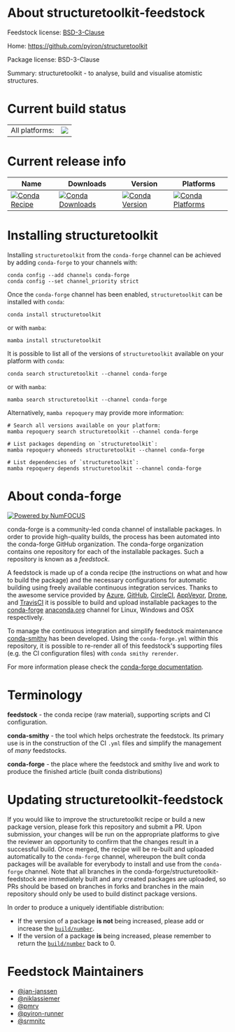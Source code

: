 About structuretoolkit-feedstock
================================

Feedstock license: [BSD-3-Clause](https://github.com/conda-forge/structuretoolkit-feedstock/blob/main/LICENSE.txt)

Home: https://github.com/pyiron/structuretoolkit

Package license: BSD-3-Clause

Summary: structuretoolkit - to analyse, build and visualise atomistic structures.

Current build status
====================


<table><tr><td>All platforms:</td>
    <td>
      <a href="https://dev.azure.com/conda-forge/feedstock-builds/_build/latest?definitionId=18982&branchName=main">
        <img src="https://dev.azure.com/conda-forge/feedstock-builds/_apis/build/status/structuretoolkit-feedstock?branchName=main">
      </a>
    </td>
  </tr>
</table>

Current release info
====================

| Name | Downloads | Version | Platforms |
| --- | --- | --- | --- |
| [![Conda Recipe](https://img.shields.io/badge/recipe-structuretoolkit-green.svg)](https://anaconda.org/conda-forge/structuretoolkit) | [![Conda Downloads](https://img.shields.io/conda/dn/conda-forge/structuretoolkit.svg)](https://anaconda.org/conda-forge/structuretoolkit) | [![Conda Version](https://img.shields.io/conda/vn/conda-forge/structuretoolkit.svg)](https://anaconda.org/conda-forge/structuretoolkit) | [![Conda Platforms](https://img.shields.io/conda/pn/conda-forge/structuretoolkit.svg)](https://anaconda.org/conda-forge/structuretoolkit) |

Installing structuretoolkit
===========================

Installing `structuretoolkit` from the `conda-forge` channel can be achieved by adding `conda-forge` to your channels with:

```
conda config --add channels conda-forge
conda config --set channel_priority strict
```

Once the `conda-forge` channel has been enabled, `structuretoolkit` can be installed with `conda`:

```
conda install structuretoolkit
```

or with `mamba`:

```
mamba install structuretoolkit
```

It is possible to list all of the versions of `structuretoolkit` available on your platform with `conda`:

```
conda search structuretoolkit --channel conda-forge
```

or with `mamba`:

```
mamba search structuretoolkit --channel conda-forge
```

Alternatively, `mamba repoquery` may provide more information:

```
# Search all versions available on your platform:
mamba repoquery search structuretoolkit --channel conda-forge

# List packages depending on `structuretoolkit`:
mamba repoquery whoneeds structuretoolkit --channel conda-forge

# List dependencies of `structuretoolkit`:
mamba repoquery depends structuretoolkit --channel conda-forge
```


About conda-forge
=================

[![Powered by
NumFOCUS](https://img.shields.io/badge/powered%20by-NumFOCUS-orange.svg?style=flat&colorA=E1523D&colorB=007D8A)](https://numfocus.org)

conda-forge is a community-led conda channel of installable packages.
In order to provide high-quality builds, the process has been automated into the
conda-forge GitHub organization. The conda-forge organization contains one repository
for each of the installable packages. Such a repository is known as a *feedstock*.

A feedstock is made up of a conda recipe (the instructions on what and how to build
the package) and the necessary configurations for automatic building using freely
available continuous integration services. Thanks to the awesome service provided by
[Azure](https://azure.microsoft.com/en-us/services/devops/), [GitHub](https://github.com/),
[CircleCI](https://circleci.com/), [AppVeyor](https://www.appveyor.com/),
[Drone](https://cloud.drone.io/welcome), and [TravisCI](https://travis-ci.com/)
it is possible to build and upload installable packages to the
[conda-forge](https://anaconda.org/conda-forge) [anaconda.org](https://anaconda.org/)
channel for Linux, Windows and OSX respectively.

To manage the continuous integration and simplify feedstock maintenance
[conda-smithy](https://github.com/conda-forge/conda-smithy) has been developed.
Using the ``conda-forge.yml`` within this repository, it is possible to re-render all of
this feedstock's supporting files (e.g. the CI configuration files) with ``conda smithy rerender``.

For more information please check the [conda-forge documentation](https://conda-forge.org/docs/).

Terminology
===========

**feedstock** - the conda recipe (raw material), supporting scripts and CI configuration.

**conda-smithy** - the tool which helps orchestrate the feedstock.
                   Its primary use is in the construction of the CI ``.yml`` files
                   and simplify the management of *many* feedstocks.

**conda-forge** - the place where the feedstock and smithy live and work to
                  produce the finished article (built conda distributions)


Updating structuretoolkit-feedstock
===================================

If you would like to improve the structuretoolkit recipe or build a new
package version, please fork this repository and submit a PR. Upon submission,
your changes will be run on the appropriate platforms to give the reviewer an
opportunity to confirm that the changes result in a successful build. Once
merged, the recipe will be re-built and uploaded automatically to the
`conda-forge` channel, whereupon the built conda packages will be available for
everybody to install and use from the `conda-forge` channel.
Note that all branches in the conda-forge/structuretoolkit-feedstock are
immediately built and any created packages are uploaded, so PRs should be based
on branches in forks and branches in the main repository should only be used to
build distinct package versions.

In order to produce a uniquely identifiable distribution:
 * If the version of a package **is not** being increased, please add or increase
   the [``build/number``](https://docs.conda.io/projects/conda-build/en/latest/resources/define-metadata.html#build-number-and-string).
 * If the version of a package **is** being increased, please remember to return
   the [``build/number``](https://docs.conda.io/projects/conda-build/en/latest/resources/define-metadata.html#build-number-and-string)
   back to 0.

Feedstock Maintainers
=====================

* [@jan-janssen](https://github.com/jan-janssen/)
* [@niklassiemer](https://github.com/niklassiemer/)
* [@pmrv](https://github.com/pmrv/)
* [@pyiron-runner](https://github.com/pyiron-runner/)
* [@srmnitc](https://github.com/srmnitc/)

